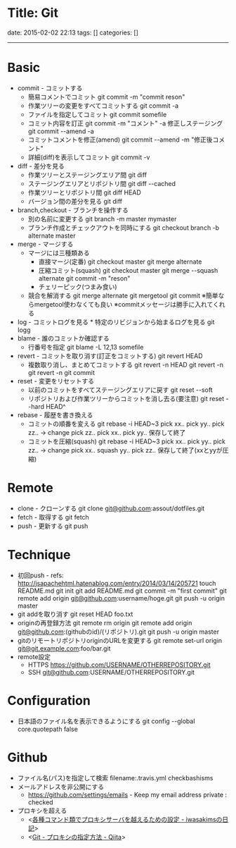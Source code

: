Title: Git
==========
date: 2015-02-02 22:13
tags: []
categories: []
- - -
# Basic
* commit - コミットする
	* 簡易コメントでコミット
			git commit -m "commit reson"
	* 作業ツリーの変更をすべてコミットする
			git commit -a
	* ファイルを指定してコミット
			git commit somefile
	* コミット内容を訂正
			git commit -m "コメント" -a
			修正しステージング
			git commit --amend -a
	* コミットコメントを修正(amend)
			git commit --amend -m "修正後コメント"
	* 詳細(diff)を表示してコミット
			git commit -v
* diff - 差分を見る
	* 作業ツリーとステージングエリア間
			git diff
	* ステージングエリアとリポジトリ間
			git diff --cached
	* 作業ツリーとリポジトリ間
			git diff HEAD
	* バージョン間の差分を見る
			git diff <revision>
* branch,checkout - ブランチを操作する
	* 別の名前に変更する
			git branch -m master mymaster
	* ブランチ作成とチェックアウトを同時にする
			git checkout branch -b alternate master
* merge - マージする  
	* マージには三種類ある
		* 直接マージ(定番)
				git checkout master
				git merge alternate
		* 圧縮コミット(squash)
				git checkout master
				git merge --squash alternate
				git commit -m "reson"
		* チェリーピック(つまみ食い)
	* 競合を解消する
			git merge alternate
			git mergetool
			git commit
			※簡単ならmergetool使わなくても良い
			※commitメッセージは勝手に入れてくれる
* log - コミットログを見る
		* 特定のリビジョンから始まるログを見る
				git logg <revision>
* blame - 誰のコミットか確認する
	* 行番号を指定
			git blame -L 12,13 somefile
* revert - コミットを取り消す(訂正をコミットする)
		git revert HEAD  
	* 複数取り消し、まとめてコミットする
			git revert -n HEAD
			git revert -n <rev>
			git revert -n <rev>
			git commit
* reset - 変更をリセットする
	* 以前のコミットをすべてステージングエリアに戻す
			git reset --soft
	* リポジトリおよび作業ツリーからコミットを消し去る(要注意)
			git reset --hard HEAD^
* rebase - 履歴を書き換える
	* コミットの順番を変える
			git rebase -i HEAD~3
			pick xx..
			pick yy..
			pick zz..
			-> change
			pick zz..
			pick xx..
			pick yy..
			保存して終了
	* コミットを圧縮(squash)
			git rebase -i HEAD~3
			pick xx..
			pick yy..
			pick zz..
			-> change
			pick xx..
			squash yy..
			pick zz..
			保存して終了(xxとyyが圧縮)

# Remote
* clone - クローンする
		git clone git@github.com:assout/dotfiles.git
* fetch - 取得する
		git fetch
* push - 更新する
		git push

# Technique
* 初回push - refs: <http://jsapachehtml.hatenablog.com/entry/2014/03/14/205721>
		touch README.md
		git init
		git add README.md
		git commit -m "first commit"
		git remote add origin git@github.com:username/hoge.git
		git push -u origin master
* git addを取り消す
		git reset HEAD foo.txt
* originの再登録方法
		git remote rm origin
		git remote add origin git@github.com:(githubのid)/(リポジトリ).git
		git push -u origin master
* gitのリモートリポジトリoriginのURLを変更する
		git remote set-url origin git@git.example.com:foo/bar.git
* remote設定
	* HTTPS
			https://github.com/USERNAME/OTHERREPOSITORY.git
	* SSH
			git@github.com:USERNAME/OTHERREPOSITORY.git

# Configuration
* 日本語のファイル名を表示できるようにする
		git config --global core.quotepath false

# Github
* ファイル名(パス)を指定して検索
		filename:.travis.yml checkbashisms
* メールアドレスを非公開にする
	* <https://github.com/settings/emails> - Keep my email address private : checked
* プロキシを超える
	* <[各種コマンド類でプロキシサーバを越えるための設定 - iwasakimsの日記](http://d.hatena.ne.jp/iwasakims/touch/20120726/1343322297)>
	* <[Git - プロキシの指定方法 - Qiita](http://qiita.com/tunepolo/items/296c2639e0b750de41c6)>

